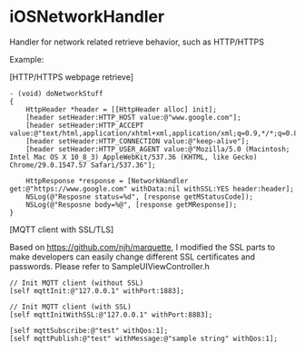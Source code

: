 iOSNetworkHandler
=================

Handler for network related retrieve behavior, such as HTTP/HTTPS

Example:

[HTTP/HTTPS webpage retrieve]

	- (void) doNetworkStuff
	{
    	HttpHeader *header = [[HttpHeader alloc] init];
    	[header setHeader:HTTP_HOST value:@"www.google.com"];
    	[header setHeader:HTTP_ACCEPT value:@"text/html,application/xhtml+xml,application/xml;q=0.9,*/*;q=0.8"];
    	[header setHeader:HTTP_CONNECTION value:@"keep-alive"];
    	[header setHeader:HTTP_USER_AGENT value:@"Mozilla/5.0 (Macintosh; Intel Mac OS X 10_8_3) AppleWebKit/537.36 (KHTML, like Gecko) Chrome/29.0.1547.57 Safari/537.36"];
    
    	HttpResponse *response = [NetworkHandler get:@"https://www.google.com" withData:nil withSSL:YES header:header];
    	NSLog(@"Resposne status=%d", [response getMStatusCode]);
    	NSLog(@"Resposne body=%@", [response getMResponse]);
	}

[MQTT client with SSL/TLS]

Based on https://github.com/njh/marquette, I modified the SSL parts to make developers can easily change different SSL certificates and passwords.
Please refer to SampleUIViewController.h

	// Init MQTT client (without SSL)
    [self mqttInit:@"127.0.0.1" withPort:1883];
    
    // Init MQTT client (with SSL)
    [self mqttInitWithSSL:@"127.0.0.1" withPort:8883];
    
    [self mqttSubscribe:@"test" withQos:1];
    [self mqttPublish:@"test" withMessage:@"sample string" withQos:1];
